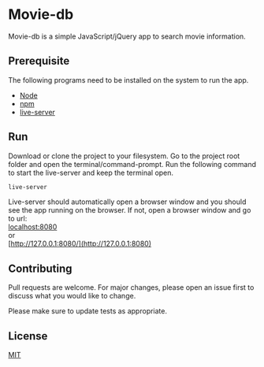 # Movie-db

Movie-db is a simple JavaScript/jQuery app to search movie 
information. 

## Prerequisite

The following programs need to be installed on the system to run the 
app. 

* [Node](https://nodejs.org/en/download/package-manager/)
* [npm](https://www.npmjs.com/get-npm)
* [live-server](https://gist.github.com/donmccurdy/20fb112949324c92c5e8)

## Run

Download or clone the project to your filesystem. 
Go to the project root folder and open the terminal/command-prompt. 
Run the following command to start the live-server and keep the 
terminal open. 

```bash
live-server
```

Live-server should automatically open a browser window and 
you should see the app running on the browser. 
If not, open a browser window and go to url:   
[localhost:8080](localhost:8080)  
or  
[http://127.0.0.1:8080/](http://127.0.0.1:8080)



## Contributing
Pull requests are welcome. For major changes, please open an issue first to discuss what you would like to change.

Please make sure to update tests as appropriate.

## License
[MIT](https://choosealicense.com/licenses/mit/)